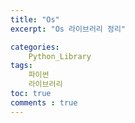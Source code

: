 ```yaml
---
title: "Os"
excerpt: "Os 라이브러리 정리"

categories:
    Python_Library
tags:
    파이썬
    라이브러리
toc: true
comments : true
---
```

